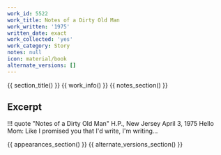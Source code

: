 ```yaml
---
work_id: 5522
work_title: Notes of a Dirty Old Man
work_written: '1975'
written_date: exact
work_collected: 'yes'
work_category: Story
notes: null
icon: material/book
alternate_versions: []
---
```


{{ section_title() }}
{{ work_info() }}
{{ notes_section() }}
## Excerpt
!!! quote "Notes of a Dirty Old Man"
    H.P., New Jersey
    April 3, 1975
    Hello Mom:
    Like I promised you that I'd write, I'm writing...

{{ appearances_section() }}
{{ alternate_versions_section() }}